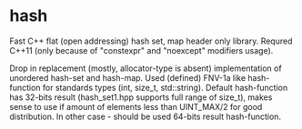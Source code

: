 # hash
Fast C++ flat (open addressing) hash set, map header only library. Requred C++11 (only because of "constexpr" and "noexcept" modifiers usage).

Drop in replacement (mostly, allocator-type is absent) implementation of unordered hash-set and hash-map.
Used (defined) FNV-1a like hash-function for standards types (int, size_t, std::string). Default hash-function has 32-bits result (hash_set1.hpp supports full range of size_t), makes sense to use if amount of elements less than UINT_MAX/2 for good distribution. In other case - should be used 64-bits result hash-function.
